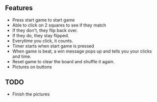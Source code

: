 ## Features
- Press start game to start game
- Able to click on 2 squares to see if they match
- If they don't, they flip back over.
- If they do, they stay flipped.
- Everytime you click, it counts.
- Timer starts when start game is pressed
- When game is beat, a win message pops up and tells you your clicks and time.
- Reset game to clear the board and shuffle it again.
- Pictures on buttons

## TODO
- Finish the pictures

